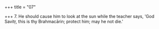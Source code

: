 +++
title = "07"

+++
7. He should cause him to look at the sun while the teacher says, 'God Savitṛ, this is thy Brahmacārin; protect him; may he not die.'
